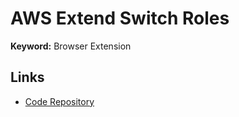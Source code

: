 # AWS Extend Switch Roles

**Keyword:** Browser Extension

## Links

- [Code Repository](https://github.com/tilfinltd/aws-extend-switch-roles)
